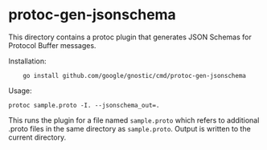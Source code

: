 # protoc-gen-jsonschema

This directory contains a protoc plugin that generates
JSON Schemas for Protocol Buffer messages.

Installation:

        go install github.com/google/gnostic/cmd/protoc-gen-jsonschema


Usage:

    protoc sample.proto -I. --jsonschema_out=.

This runs the plugin for a file named `sample.proto` which
refers to additional .proto files in the same directory as
`sample.proto`. Output is written to the current directory.
